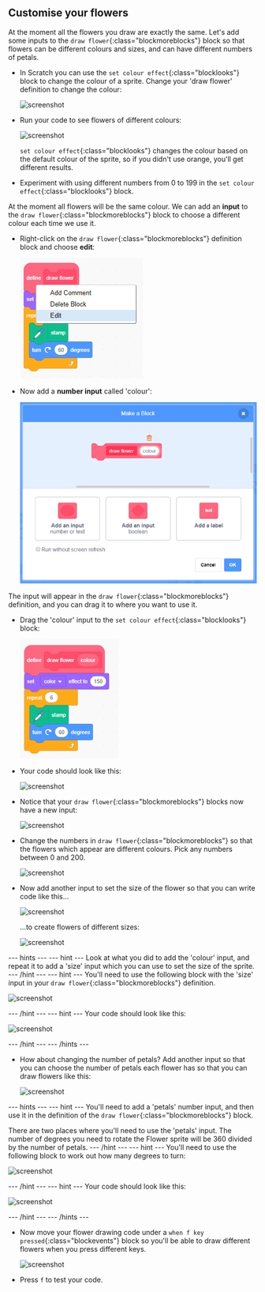 
## Customise your flowers

At the moment all the flowers you draw are exactly the same. Let's add some inputs to the `draw flower`{:class="blockmoreblocks"} block so that flowers can be different colours and sizes, and can have different numbers of petals. 

+ In Scratch you can use the `set colour effect`{:class="blocklooks"} block to change the colour of a sprite. Change your 'draw flower' definition to change the colour: 

	![screenshot](images/flower-colour.png)	
   
+ Run your code to see flowers of different colours: 

	![screenshot](images/flower-pink.png)	

	`set colour effect`{:class="blocklooks"} changes the colour based on the default colour of the sprite, so if you didn't use orange, you'll get different results. 
	
+ Experiment with using different numbers from 0 to 199 in the `set colour effect`{:class="blocklooks"} block. 
	
At the moment all flowers will be the same colour. We can add an **input** to the `draw flower`{:class="blockmoreblocks"} block to choose a different colour each time we use it. 

+ Right-click on the `draw flower`{:class="blockmoreblocks"} definition block and choose **edit**:
	
	![screenshot](images/flower-edit.png)	
	
+ Now add a **number input** called 'colour': 

	![screenshot](images/flower-colour-input.png)	
	
The input will appear in the `draw flower`{:class="blockmoreblocks"} definition, and you can drag it to where you want to use it.

+ Drag the 'colour' input to the `set colour effect`{:class="blocklooks"} block: 
	
	![screenshot](images/flower-use-colour.png)
	
+ Your code should look like this:

	![screenshot](images/flower-with-colour-input.png)
	
+ Notice that your `draw flower`{:class="blockmoreblocks"} blocks now have a new input: 

	![screenshot](images/flower-input-added.png)
	
+ Change the numbers in `draw flower`{:class="blockmoreblocks"} so that the flowers which appear are different colours. Pick any numbers between 0 and 200.

	![screenshot](images/flower-different-colours.png)
	
+ Now add another input to set the size of the flower so that you can write code like this...

	![screenshot](images/flower-different-sizes-code.png)

	...to create flowers of different sizes:

	![screenshot](images/flower-different-sizes.png)
	
--- hints ---
--- hint ---
Look at what you did to add the 'colour' input, and repeat it to add a 'size' input which you can use to set the size of the sprite. 
--- /hint ---
--- hint ---
You'll need to use the following block with the 'size' input in your `draw flower`{:class="blockmoreblocks"} definition. 

![screenshot](images/flower-size-blocks.png)

--- /hint ---
--- hint ---
Your code should look like this:

![screenshot](images/flower-size-code.png)

--- /hint ---
--- /hints ---

+ How about changing the number of petals? Add another input so that you can choose the number of petals each flower has so that you can draw flowers like this:

	![screenshot](images/flower-petals.png)


--- hints ---
--- hint ---
You'll need to add a 'petals' number input, and then use it in the definition of the `draw flower`{:class="blockmoreblocks"} block. 

There are two places where you'll need to use the 'petals' input. The number of degrees you need to rotate the Flower sprite will be 360 divided by the number of petals. 
--- /hint ---
--- hint ---
You'll need to use the following block to work out how many degrees to turn:

![screenshot](images/flower-petals-blocks.png)

--- /hint ---
--- hint ---
Your code should look like this:

![screenshot](images/flower-petals-code.png)

--- /hint ---
--- /hints ---

+ Now move your flower drawing code under a `when f key pressed`{:class="blockevents"} block so you'll be able to draw different flowers when you press different keys. 

	![screenshot](images/flower-press-f.png)
	
+ Press `f` to test your code. 





	

 
